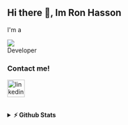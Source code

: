 ## Hi there 👋, Im Ron Hasson
<span>
I'm a
</span>
<br>
<p>
<span>
<!--![Typing SVG](https://readme-typing-svg-ron.herokuapp.com?color=%2336BCF7&size=28&vCenter=true&width=172&height=30&lines=JavaScript;Node.js;React.js;Vue.js;Unity;Web)] -->
<img src="https://readme-typing-svg-ron.herokuapp.com?color=%2336BCF7&size=28&vCenter=true&width=172&lines=JavaScript;Node.js;React.js;Vue.js;Unity;Web"/>
</span>
 <br>
<span>
Developer
</span>
 </p>

### Contact me!
[<img src='https://user-images.githubusercontent.com/7431072/146361243-82991295-57b5-4ad6-885f-745e5043dbde.png' alt='linkedin' height='40'>](https://www.linkedin.com/in/ron-hasson/) 

<br>
<!--![GitHub stats](https://github-readme-stats.vercel.app/api?username=ronhasson&show_icons=true&count_private=true)  -->
<details>	
 <summary><b>⚡ Github Stats</b></summary>
 
<!--![GitHub metrics](https://metrics.lecoq.io/ronhasson)-->
![Metrics](https://metrics.lecoq.io/ronhasson?template=classic&achievements=1&achievements.threshold=C&achievements.secrets=true&achievements.display=detailed&achievements.limit=0&config.timezone=Asia%2FJerusalem)

![GitHub streak stats](https://github-readme-streak-stats.herokuapp.com/?user=ronhasson&theme=prussian&date_format=j/n/Y)  
   </details>
<!--
**ronhasson/ronhasson** is a ✨ _special_ ✨ repository because its `README.md` (this file) appears on your GitHub profile.

Here are some ideas to get you started:

- 🔭 I’m currently working on ...
- 🌱 I’m currently learning ...
- 👯 I’m looking to collaborate on ...
- 🤔 I’m looking for help with ...
- 💬 Ask me about ...
- 📫 How to reach me: ...
- 😄 Pronouns: ...
- ⚡ Fun fact: ...
-->
